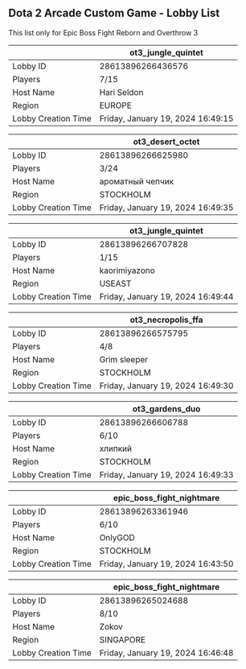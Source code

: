 ## Dota 2 Arcade Custom Game - Lobby List

This list only for Epic Boss Fight Reborn and Overthrow 3

|  | ot3_jungle_quintet |
| ------ | ------ |
| Lobby ID | 28613896266436576 |
| Players | 7/15 |
| Host Name | Hari Seldon |
| Region | EUROPE |
| Lobby Creation Time | Friday, January 19, 2024 16:49:15 |


|  | ot3_desert_octet |
| ------ | ------ |
| Lobby ID | 28613896266625980 |
| Players | 3/24 |
| Host Name | ароматный чепчик |
| Region | STOCKHOLM |
| Lobby Creation Time | Friday, January 19, 2024 16:49:35 |


|  | ot3_jungle_quintet |
| ------ | ------ |
| Lobby ID | 28613896266707828 |
| Players | 1/15 |
| Host Name | kaorimiyazono |
| Region | USEAST |
| Lobby Creation Time | Friday, January 19, 2024 16:49:44 |


|  | ot3_necropolis_ffa |
| ------ | ------ |
| Lobby ID | 28613896266575795 |
| Players | 4/8 |
| Host Name | Grim sleeper |
| Region | STOCKHOLM |
| Lobby Creation Time | Friday, January 19, 2024 16:49:30 |


|  | ot3_gardens_duo |
| ------ | ------ |
| Lobby ID | 28613896266606788 |
| Players | 6/10 |
| Host Name | хлипкий |
| Region | STOCKHOLM |
| Lobby Creation Time | Friday, January 19, 2024 16:49:33 |


|  | epic_boss_fight_nightmare |
| ------ | ------ |
| Lobby ID | 28613896263361946 |
| Players | 6/10 |
| Host Name | OnlyGOD |
| Region | STOCKHOLM |
| Lobby Creation Time | Friday, January 19, 2024 16:43:50 |


|  | epic_boss_fight_nightmare |
| ------ | ------ |
| Lobby ID | 28613896265024688 |
| Players | 8/10 |
| Host Name | Zokov |
| Region | SINGAPORE |
| Lobby Creation Time | Friday, January 19, 2024 16:46:48 |


